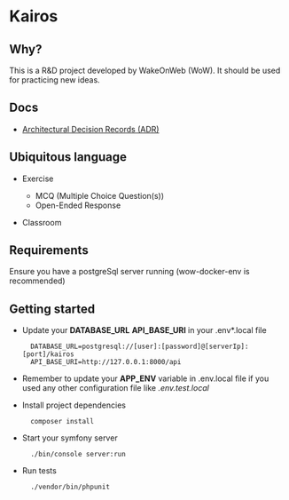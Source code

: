 # Kairos

## Why?

This is a R&D project developed by WakeOnWeb (WoW). It should be used for practicing new ideas.

## Docs

 * [Architectural Decision Records (ADR)](docs/adr)

## Ubiquitous language

 * Exercise
   * MCQ (Multiple Choice Question(s))
   * Open-Ended Response
 
 * Classroom
 
## Requirements
Ensure you have a postgreSql server running (wow-docker-env is recommended)

## Getting started
- Update your **DATABASE_URL** **API_BASE_URI** in your .env*.local file 
        
        DATABASE_URL=postgresql://[user]:[password]@[serverIp]:[port]/kairos
        API_BASE_URI=http://127.0.0.1:8000/api
        
- Remember to update your **APP_ENV** variable in .env.local file if you used any
other configuration file like _.env.test.local_
- Install project dependencies
        
        composer install
- Start your symfony server

        ./bin/console server:run
        
- Run tests
        
        ./vendor/bin/phpunit
        
